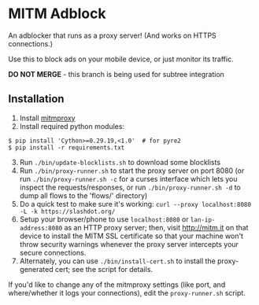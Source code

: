 # MITM Adblock

An adblocker that runs as a proxy server! (And works on HTTPS connections.)

Use this to block ads on your mobile device, or just monitor its traffic.

**DO NOT MERGE** - this branch is being used for subtree integration

## Installation

 1. Install [mitmproxy](http://mitmproxy.org/)
 2. Install required python modules:

```
$ pip install 'Cython>=0.29.19,<1.0'  # for pyre2
$ pip install -r requirements.txt
```

 3. Run `./bin/update-blocklists.sh` to download some blocklists
 4. Run `./bin/proxy-runner.sh` to start the proxy server on port 8080 (or run `./bin/proxy-runner.sh -c` for a curses interface which lets you inspect the requests/responses, or run `./bin/proxy-runner.sh -d` to dump all flows to the 'flows/' directory)
 5. Do a quick test to make sure it's working: `curl --proxy localhost:8080 -L -k https://slashdot.org/`
 6. Setup your browser/phone to use `localhost:8080` or `lan-ip-address:8080` as an HTTP proxy server; then, visit http://mitm.it on that device to install the MITM SSL certificate so that your machine won't throw security warnings whenever the proxy server intercepts your secure connections.
 7. Alternately, you can use `./bin/install-cert.sh` to install the proxy-generated cert; see the script for details.

If you'd like to change any of the mitmproxy settings (like port, and where/whether it logs your connections), edit the `proxy-runner.sh` script.


